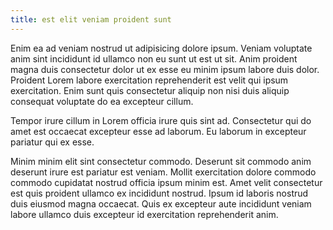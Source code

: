 ```yaml
---
title: est elit veniam proident sunt
---
```


Enim ea ad veniam nostrud ut adipisicing dolore ipsum. Veniam voluptate anim sint incididunt id ullamco non eu sunt ut est ut sit. Anim proident magna duis consectetur dolor ut ex esse eu minim ipsum labore duis dolor. Proident Lorem labore exercitation reprehenderit est velit qui ipsum exercitation. Enim sunt quis consectetur aliquip non nisi duis aliquip consequat voluptate do ea excepteur cillum.

Tempor irure cillum in Lorem officia irure quis sint ad. Consectetur qui do amet est occaecat excepteur esse ad laborum. Eu laborum in excepteur pariatur qui ex esse.

Minim minim elit sint consectetur commodo. Deserunt sit commodo anim deserunt irure est pariatur est veniam. Mollit exercitation dolore commodo commodo cupidatat nostrud officia ipsum minim est. Amet velit consectetur est quis proident ullamco ex incididunt nostrud. Ipsum id laboris nostrud duis eiusmod magna occaecat. Quis ex excepteur aute incididunt veniam labore ullamco duis excepteur id exercitation reprehenderit anim.